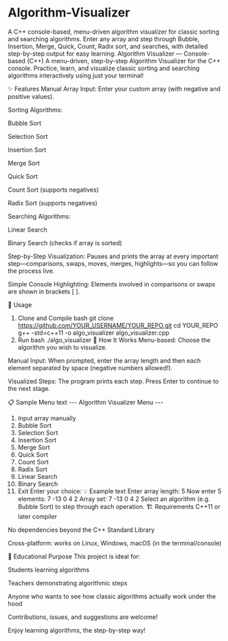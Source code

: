 # Algorithm-Visualizer
A C++ console-based, menu-driven algorithm visualizer for classic sorting and searching algorithms. Enter any array and step through Bubble, Insertion, Merge, Quick, Count, Radix sort, and searches, with detailed step-by-step output for easy learning.
Algorithm Visualizer — Console-based (C++)
A menu-driven, step-by-step Algorithm Visualizer for the C++ console.
Practice, learn, and visualize classic sorting and searching algorithms interactively using just your terminal!

✨ Features
Manual Array Input:
Enter your custom array (with negative and positive values).

Sorting Algorithms:

Bubble Sort

Selection Sort

Insertion Sort

Merge Sort

Quick Sort

Count Sort (supports negatives)

Radix Sort (supports negatives)

Searching Algorithms:

Linear Search

Binary Search (checks if array is sorted)

Step-by-Step Visualization:
Pauses and prints the array at every important step—comparisons, swaps, moves, merges, highlights—so you can follow the process live.

Simple Console Highlighting:
Elements involved in comparisons or swaps are shown in brackets [ ].

🚀 Usage
1. Clone and Compile
bash
git clone https://github.com/YOUR_USERNAME/YOUR_REPO.git
cd YOUR_REPO
g++ -std=c++11 -o algo_visualizer algo_visualizer.cpp
2. Run
bash
./algo_visualizer
📝 How It Works
Menu-based:
Choose the algorithm you wish to visualize.

Manual Input:
When prompted, enter the array length and then each element separated by space (negative numbers allowed!).

Visualized Steps:
The program prints each step.
Press Enter to continue to the next stage.

📋 Sample Menu
text
--- Algorithm Visualizer Menu ---
1. Input array manually
2. Bubble Sort
3. Selection Sort
4. Insertion Sort
5. Merge Sort
6. Quick Sort
7. Count Sort
8. Radix Sort
9. Linear Search
10. Binary Search
11. Exit
Enter your choice:
💡 Example
text
Enter array length: 5
Now enter 5 elements: 7 -13 0 4 2
Array set: 7 -13 0 4 2
Select an algorithm (e.g. Bubble Sort) to step through each operation.
🏗️ Requirements
C++11 or later compiler

No dependencies beyond the C++ Standard Library

Cross-platform: works on Linux, Windows, macOS (in the terminal/console)

🙌 Educational Purpose
This project is ideal for:

Students learning algorithms

Teachers demonstrating algorithmic steps

Anyone who wants to see how classic algorithms actually work under the hood

Contributions, issues, and suggestions are welcome!

Enjoy learning algorithms, the step-by-step way!

